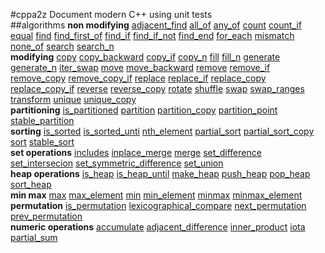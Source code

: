 #cppa2z
Document modern C++ using unit tests   
##algorithms
**non modifying** [adjacent_find](./algorithms/non_modifying_sequence.t.cpp#L10) [all_of](./algorithms/non_modifying_sequence.t.cpp#L48) [any_of](./algorithms/non_modifying_sequence.t.cpp#L60) [count](./algorithms/non_modifying_sequence.t.cpp#L72) [count_if](./algorithms/non_modifying_sequence.t.cpp#L82) [equal](./algorithms/non_modifying_sequence.t.cpp#L94) [find](./algorithms/non_modifying_sequence.t.cpp#L144) [find_first_of](./algorithms/non_modifying_sequence.t.cpp#L159) [find_if](./algorithms/non_modifying_sequence.t.cpp#L200) [find_if_not](./algorithms/non_modifying_sequence.t.cpp#L217) [find_end](./algorithms/non_modifying_sequence.t.cpp#L234) [for_each](./algorithms/non_modifying_sequence.t.cpp#L270) [mismatch](./algorithms/non_modifying_sequence.t.cpp#L295) [none_of](./algorithms/non_modifying_sequence.t.cpp#L341) [search](./algorithms/non_modifying_sequence.t.cpp#L353) [search_n](./algorithms/non_modifying_sequence.t.cpp#L394)   
**modifying** [copy](./algorithms/modifying_sequence.t.cpp#L10) [copy_backward](./algorithms/modifying_sequence.t.cpp#L61) [copy_if](./algorithms/modifying_sequence.t.cpp#L74) [copy_n](./algorithms/modifying_sequence.t.cpp#L90) [fill](./algorithms/modifying_sequence.t.cpp#L103) [fill_n](./algorithms/modifying_sequence.t.cpp#L116) [generate](./algorithms/modifying_sequence.t.cpp#L131) [generate_n](./algorithms/modifying_sequence.t.cpp#L147) [iter_swap](./algorithms/modifying_sequence.t.cpp#L163) [move](./algorithms/modifying_sequence.t.cpp#L187) [move_backward](./algorithms/modifying_sequence.t.cpp#L203) [remove](./algorithms/modifying_sequence.t.cpp#L218) [remove_if](./algorithms/modifying_sequence.t.cpp#L232) [remove_copy](./algorithms/modifying_sequence.t.cpp#L248) [remove_copy_if](./algorithms/modifying_sequence.t.cpp#L262) [replace](./algorithms/modifying_sequence.t.cpp#L278) [replace_if](./algorithms/modifying_sequence.t.cpp#L291) [replace_copy](./algorithms/modifying_sequence.t.cpp#L306) [replace_copy_if](./algorithms/modifying_sequence.t.cpp#L326) [reverse](./algorithms/modifying_sequence.t.cpp#L348) [reverse_copy](./algorithms/modifying_sequence.t.cpp#L361) [rotate](./algorithms/modifying_sequence.t.cpp#L375) [shuffle](./algorithms/modifying_sequence.t.cpp#L415) [swap](./algorithms/modifying_sequence.t.cpp#L432) [swap_ranges](./algorithms/modifying_sequence.t.cpp#L456) [transform](./algorithms/modifying_sequence.t.cpp#L473) [unique](./algorithms/modifying_sequence.t.cpp#L514) [unique_copy](./algorithms/modifying_sequence.t.cpp#L542)   
**partitioning** [is_partitioned](./algorithms/partitioning.t.cpp#L6) [partition](./algorithms/partitioning.t.cpp#L26) [partition_copy](./algorithms/partitioning.t.cpp#L63) [partition_point](./algorithms/partitioning.t.cpp#L89) [stable_partition](./algorithms/partitioning.t.cpp#L128)   
**sorting** [is_sorted](./algorithms/sorting.t.cpp#L8) [is_sorted_unti](./algorithms/sorting.t.cpp#L30) [nth_element](./algorithms/sorting.t.cpp#L68) [partial_sort](./algorithms/sorting.t.cpp#L106) [partial_sort_copy](./algorithms/sorting.t.cpp#L132) [sort](./algorithms/sorting.t.cpp#L170) [stable_sort](./algorithms/sorting.t.cpp#L202)   
**set operations** [includes](./algorithms/set_operations.t.cpp#L7) [inplace_merge](./algorithms/set_operations.t.cpp#L40) [merge](./algorithms/set_operations.t.cpp#L75) [set_difference](./algorithms/set_operations.t.cpp#L114) [set_intersecion](./algorithms/set_operations.t.cpp#L154) [set_symmetric_difference](./algorithms/set_operations.t.cpp#L194) [set_union](./algorithms/set_operations.t.cpp#L235)   
**heap operations** [is_heap](./algorithms/heap.t.cpp#L7) [is_heap_until](./algorithms/heap.t.cpp#L51) [make_heap](./algorithms/heap.t.cpp#L141) [push_heap](./algorithms/heap.t.cpp#L159) [pop_heap](./algorithms/heap.t.cpp#L182) [sort_heap](./algorithms/heap.t.cpp#L225)   
**min max** [max](./algorithms/min_max.t.cpp#L8) [max_element](./algorithms/min_max.t.cpp#L64) [min](./algorithms/min_max.t.cpp#L86) [min_element](./algorithms/min_max.t.cpp#L142) [minmax](./algorithms/min_max.t.cpp#L164) [minmax_element](./algorithms/min_max.t.cpp#L226)   
**permutation** [is_permutation](./algorithms/permutation.t.cpp#L8) [lexicographical_compare](./algorithms/permutation.t.cpp#L75) [next_permutation](./algorithms/permutation.t.cpp#L138) [prev_permutation](./algorithms/permutation.t.cpp#L201)   
**numeric operations** [accumulate](./algorithms/numeric_operations.t.cpp#L9) [adjacent_difference](./algorithms/numeric_operations.t.cpp#L31) [inner_product](./algorithms/numeric_operations.t.cpp#L58) [iota](./algorithms/numeric_operations.t.cpp#L101) [partial_sum](./algorithms/numeric_operations.t.cpp#L116)   
  

